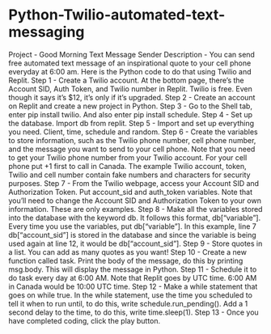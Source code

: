 # Python-Twilio-automated-text-messaging
Project - Good Morning Text Message Sender
Description - You can send free automated text message of an inspirational quote to your cell phone everyday at 6:00 am. Here is the Python code to do that using Twilio and Replit.
Step 1 - Create a Twilio account. At the bottom page, there’s the Account SID, Auth Token, and Twilio number in Replit. Twilio is free. Even though it says it’s $12, it’s only if it’s upgraded.
Step 2 - Create an account on Replit and create a new project in Python.
Step 3 - Go to the Shell tab, enter pip install twilio. And also enter pip install schedule.
Step 4 - Set up the database. Import db from replit.
Step 5 -  Import and set up everything you need. Client, time, schedule and random.
Step 6 - Create the variables to store information, such as the Twilio phone number, cell phone number, and the message you want to send to your cell phone. Note that you need to get your Twilio phone number from your Twilio account. For your cell phone put +1 first to call in Canada. The example Twilio account, token, Twilio and cell number contain fake numbers and characters for security purposes.
Step 7 - From the Twilio webpage, access your Account SID and Authorization Token. Put account_sid and auth_token variables. Note that you’ll need to change the Account SID and Authorization Token to your own information. These are only examples.
Step 8 - Make all the variables stored into the database with the keyword db. It follows this format, db[“variable”]. Every time you use the variables, put db[“variable”]. In this example, line 7 db[“account_sid”] is stored in the database and since the variable is being used again at line 12, it would be db[“account_sid”].
Step 9 - Store quotes in a list. You can add as many quotes as you want! 
Step 10 - Create a new function called task. Print the body of the message, do this by printing msg.body. This will display the message in Python.
Step 11 - Schedule it to do task every day at 6:00 AM. Note that Replit goes by UTC time. 6:00 AM in Canada would be 10:00 UTC time.
Step 12 - Make a while statement that goes on while true. In the while statement, use the time you scheduled to tell it when to run until, to do this, write schedule.run_pending(). Add a 1 second delay to the time, to do this, write time.sleep(1).
Step 13 - Once you have completed coding, click the play button.
